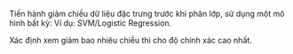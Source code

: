 Tiến hành giảm chiều dữ liệu đặc trưng trước khi phân lớp, sử dụng một mô hình bất kỳ: Ví dụ: SVM/Logistic Regression.

Xác định xem giảm bao nhiêu chiều thì cho độ chính xác cao nhất.
